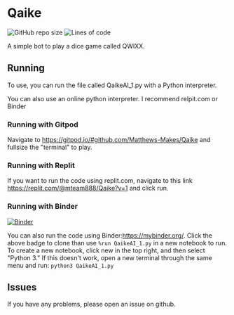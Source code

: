 # Qaike

![GitHub repo size](https://img.shields.io/github/repo-size/mteam88/Qaike)
![Lines of code](https://img.shields.io/tokei/lines/github/mteam88/Qaike)

A simple bot to play a dice game called QWIXX.

## Running
To use, you can run the file called QaikeAI_1.py with a Python interpreter.

You can also use an online python interpreter. I recommend relpit.com or Binder

### Running with Gitpod
Navigate to https://gitpod.io/#github.com/Matthews-Makes/Qaike and fullsize the "terminal" to play.

### Running with Replit
If you want to run the code using replit.com, navigate to this link https://replit.com/@mteam888/Qaike?v=1
and click run.

### Running with Binder
[![Binder](https://mybinder.org/badge_logo.svg)](https://mybinder.org/v2/gh/matthews-makes/Qaike/main)

You can also run the code using Binder:https://mybinder.org/. Click the above badge to clone than use `%run QaikeAI_1.py` in a new notebook to run.
To create a new notebook, click new in the top right, and then select "Python 3." If this doesn't work, open a new terminal through the same menu and run: `python3 QaikeAI_1.py`

## Issues
If you have any problems, please open an issue on github.
